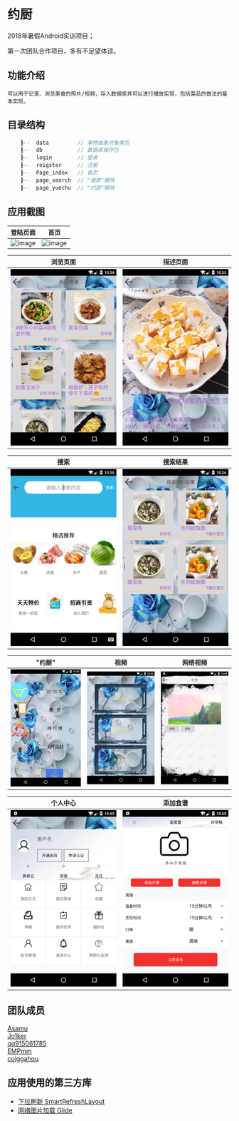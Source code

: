 # 约厨
2018年暑假Android实训项目；

第一次团队合作项目，多有不足望体谅。

## 功能介绍
    可以用于记录、浏览美食的照片/视频，存入数据库并可以进行播放实现，包括菜品的做法的基本实现。

## 目录结构
```c
    ┠--  data         // 事物抽象对象类包
    ┠--  db           // 数据库操作包
    ┠--  login        // 登录
    ┠--  reigster     // 注册
    ┠--  Page_index   // 首页
    ┠--  page_search  // "搜索"模块
    ┠--  page_yuechu  // "约厨"模块

```

## 应用截图
|登陆页面|首页|
|:---:|:---:|
|![image](https://github.com/AsamuQ/Project__YueChu/blob/master/appPicture/login.png?raw=true)|![image](https://github.com/AsamuQ/Project__YueChu/blob/master/appPicture/index.png)|

|浏览页面|描述页面|
|:---:|:---:|
|![image](https://github.com/AsamuQ/Project__YueChu/blob/master/appPicture/ItemView.png)|![image](https://github.com/AsamuQ/Project__YueChu/blob/master/appPicture/Item_description.png)

|搜索|搜索结果|
|:---:|:---:|
|![image](https://github.com/AsamuQ/Project__YueChu/blob/master/appPicture/search.png)|![image](https://github.com/AsamuQ/Project__YueChu/blob/master/appPicture/ItemSearch.png)

|"约厨"|视频|网络视频|
|:---:|:---:|:---:|
|![image](https://github.com/AsamuQ/Project__YueChu/blob/master/appPicture/yuechu.png)|![image](https://github.com/AsamuQ/Project__YueChu/blob/master/appPicture/video.png)|![image](https://github.com/AsamuQ/Project__YueChu/blob/master/appPicture/video_net.png)

|个人中心|添加食谱|
|:---:|:---:|
|![image](https://github.com/AsamuQ/Project__YueChu/blob/master/appPicture/my.png)|![image](https://github.com/AsamuQ/Project__YueChu/blob/master/appPicture/addRecipe.png)


## 团队成员
[Asamu](https://github.com/AsamuQ)    
[Jo1ker](https://github.com/Jo1ker)    
[qq915061785](https://github.com/qq915061785)    
[EMPmm](https://github.com/EMPmm)    
[coiggahou](https://github.com/coiggahou)    

## 应用使用的第三方库
* [下拉刷新 SmartRefreshLayout](https://github.com/scwang90/SmartRefreshLayout)
* [网络图片加载 Glide](https://github.com/bumptech/glide)
